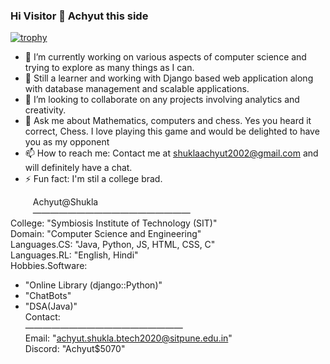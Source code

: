 ### Hi Visitor 👋 Achyut this side

<!--
**Achyut-0705/Achyut-0705** is a ✨ _special_ ✨ repository because its `README.md` (this file) appears on your GitHub profile.

Here are some ideas to get you started: -->

[![trophy](https://github-profile-trophy.vercel.app/?username=Achyut-0705&theme=onedark)](https://github.com/ryo-ma/github-profile-trophy)

- 🔭 I’m currently working on various aspects of computer science and trying to explore as many things as I can.
- 🌱 Still a learner and working with Django based web application along with database management and scalable applications.
- 👯 I’m looking to collaborate on any projects involving analytics and creativity.
- 💬 Ask me about Mathematics, computers and chess. Yes you heard it correct, Chess. I love playing this game and would be delighted to have you as my opponent
- 📫 How to reach me: Contact me at shuklaachyut2002@gmail.com and will definitely have a chat.
- ⚡ Fun fact: I'm stil a college brad.


$\qquad$ Achyut@Shukla<br/>
$\qquad$ ——————————————————<br/>
College: "Symbiosis Institute of Technology (SIT)"<br/>
Domain: "Computer Science and Engineering"<br/>
Languages.CS: "Java, Python, JS, HTML, CSS, C"<br/>
Languages.RL: "English, Hindi"<br/>
Hobbies.Software:<br/>
- "Online Library (django::Python)"<br/>
- "ChatBots"<br/>
- "DSA(Java)"<br/>
Contact: <br/>
——————————————————<br/>
Email: "achyut.shukla.btech2020@sitpune.edu.in"<br/>
Discord: "Achyut$5070"<br/>

